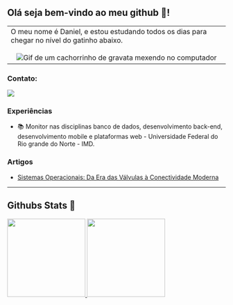 ## Olá seja bem-vindo ao meu github 👋!

<p align="right">
<table width="100%">
<tr><td valign="top" width="50%">
  <span> O meu nome é Daniel, e estou estudando todos os dias para chegar no nível do gatinho abaixo.</span>
  
<div align="center">
  <br>
  <img src="https://media1.giphy.com/media/3oKIPnAiaMCws8nOsE/giphy.gif?cid=6c09b952wk2a03vmdltp3m44641g559i6b7zgqdtjkjlne58&ep=v1_gifs_search&rid=giphy.gif&ct=g" alt="Gif de um cachorrinho de gravata mexendo no computador">
</div>

</td></tr>
</table>
</p>

### Contato:
  <a href="https://www.linkedin.com/in/alves-daniel-nascimento/" target="_blank"><img src="https://img.shields.io/badge/-LinkedIn-%230077B5?style=for-the-badge&logo=linkedin&logoColor=white" target="_blank"></a> 


### Experiências

- 📚 Monitor nas disciplinas banco de dados, desenvolvimento back-end, desenvolvimento mobile e plataformas web - Universidade Federal do Rio grande do Norte - IMD.


### Artigos

- [Sistemas Operacionais: Da Era das Válvulas à Conectividade Moderna](https://dio.me/articles/sistemas-operacionais-da-era-das-valvulas-a-conectividade-moderna)

<hr>

## Githubs Stats :star2:

<p>
  <a href="https://github.com/danielxlves">
    <img height="180em" src="https://github-readme-stats-eight-theta.vercel.app/api?username=danielxlves&show_icons=true&hide_border=true&show_icons=true&theme=cobalt&include_all_commits=true&count_private=true"/>
    <img height="180em" src="https://github-readme-stats-eight-theta.vercel.app/api/top-langs/?username=danielxlves&hide_border=true&layout=compact&langs_count=6&theme=cobalt"/>
  </a> 
</p>
